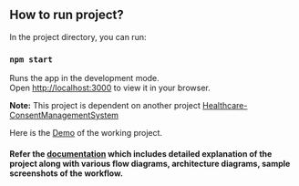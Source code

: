 ## How to run project?

In the project directory, you can run:

### `npm start`

Runs the app in the development mode.\
Open [http://localhost:3000](http://localhost:3000) to view it in your browser.

**Note:** This project is dependent on another project [Healthcare-ConsentManagementSystem](https://github.com/Mudit219/Healthcare-ConsentManagementSystem)

Here is the [Demo](https://drive.google.com/file/d/1ogWXmcOs1J4XBo1kuO-jJ0V6WUmAxvbL/view?usp=share_link) of the working project.

#### Refer the [documentation](https://spangled-frost-4c1.notion.site/Consent-Management-in-Healthcare-634fa6c5bd5e4428af08746f4eb0492a) which includes detailed explanation of the project along with various flow diagrams, architecture diagrams, sample screenshots of the workflow.

